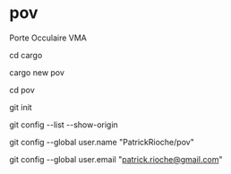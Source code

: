 # pov
Porte Occulaire VMA

cd cargo

cargo new pov

cd pov

git init

git config --list --show-origin

git config --global user.name "PatrickRioche/pov"

git config --global user.email "patrick.rioche@gmail.com"

